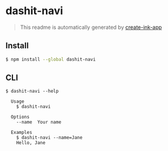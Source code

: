 # dashit-navi

> This readme is automatically generated by [create-ink-app](https://github.com/vadimdemedes/create-ink-app)

## Install

```bash
$ npm install --global dashit-navi
```

## CLI

```
$ dashit-navi --help

  Usage
    $ dashit-navi

  Options
    --name  Your name

  Examples
    $ dashit-navi --name=Jane
    Hello, Jane
```

